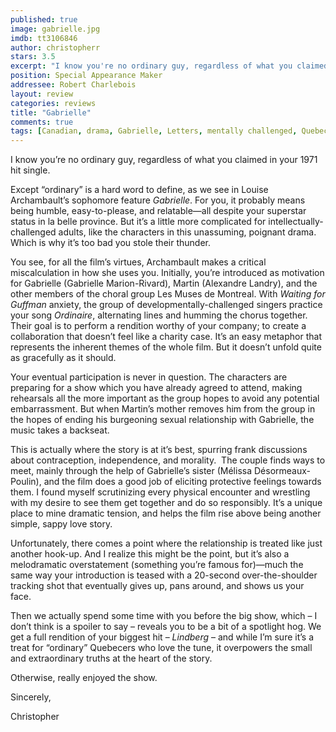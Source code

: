 ```yaml
---
published: true
image: gabrielle.jpg
imdb: tt3106846
author: christopherr 
stars: 3.5
excerpt: "I know you're no ordinary guy, regardless of what you claimed in your 1971 hit single"
position: Special Appearance Maker
addressee: Robert Charlebois
layout: review
categories: reviews
title: "Gabrielle"
comments: true
tags: [Canadian, drama, Gabrielle, Letters, mentally challenged, Quebec, Robert Charlebois]
---
```

<p>I know you&rsquo;re no ordinary guy, regardless of what you claimed in your 1971 hit single.</p>
<p>Except &ldquo;ordinary&rdquo; is a hard word to define, as we see in Louise Archambault&rsquo;s sophomore feature <em>Gabrielle</em>. For you, it probably means being humble, easy-to-please, and relatable&mdash;all despite your superstar status in la belle province. But it&rsquo;s a little more complicated for intellectually-challenged adults, like the characters in this unassuming, poignant drama. Which is why it&rsquo;s too bad you stole their thunder.</p>
<p>You see, for all the film&rsquo;s virtues, Archambault makes a critical miscalculation in how she uses you. Initially, you&rsquo;re introduced as motivation for Gabrielle (Gabrielle Marion-Rivard), Martin (Alexandre Landry), and the other members of the choral group Les Muses de Montreal. With <em>Waiting for Guffman</em> anxiety, the group of developmentally-challenged singers practice your song <em>Ordinaire</em>, alternating lines and humming the chorus together. Their goal is to perform a rendition worthy of your company; to create a collaboration that doesn&rsquo;t feel like a charity case. It&rsquo;s an easy metaphor that represents the inherent themes of the whole film. But it doesn&rsquo;t unfold quite as gracefully as it should.</p>
<p>Your eventual participation is never in question. The characters are preparing for a show which you have already agreed to attend, making rehearsals all the more important as the group hopes to avoid any potential embarrassment. But when Martin&rsquo;s mother removes him from the group in the hopes of ending his burgeoning sexual relationship with Gabrielle, the music takes a backseat.</p>
<p>This is actually where the story is at it&rsquo;s best, spurring frank discussions about contraception, independence, and morality. &nbsp;The couple finds ways to meet, mainly through the help of Gabrielle&rsquo;s sister (M&eacute;lissa D&eacute;sormeaux-Poulin), and the film does a good job of eliciting protective feelings towards them. I found myself scrutinizing every physical encounter and wrestling with my desire to see them get together and do so responsibly. It&rsquo;s a unique place to mine dramatic tension, and helps the film rise above being another simple, sappy love story.</p>
<p>Unfortunately, there comes a point where the relationship is treated like just another hook-up. And I realize this might be the point, but it&rsquo;s also a melodramatic overstatement (something you&rsquo;re famous for)&mdash;much the same way your introduction is teased with a 20-second over-the-shoulder tracking shot that eventually gives up, pans around, and shows us your face.</p>
<p>Then we actually spend some time with you before the big show, which &ndash; I don&rsquo;t think is a spoiler to say &ndash; reveals you to be a bit of a spotlight hog. We get a full rendition of your biggest hit &ndash; <em>Lindberg</em> &ndash; and while I&rsquo;m sure it&rsquo;s a treat for &ldquo;ordinary&rdquo; Quebecers who love the tune, it overpowers the small and extraordinary truths at the heart of the story.</p>
<p>Otherwise, really enjoyed the show.</p>
<p>Sincerely,</p>
<p>Christopher</p>

